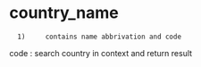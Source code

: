 # country_name
      1)     contains name abbrivation and code

code : search country in context and return result

           
